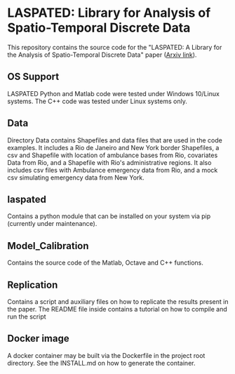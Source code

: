 # LASPATED: Library for Analysis of Spatio-Temporal Discrete Data

This repository contains the source code for the "LASPATED: A Library for the Analysis of
Spatio-Temporal Discrete Data" paper ([Arxiv link](https://arxiv.org/abs/2401.04156)).

## OS Support

LASPATED Python and Matlab code were tested under Windows 10/Linux systems. The C++ code was tested under Linux systems only.

## Data
Directory Data contains Shapefiles and data files that are used in the code examples. It includes a Rio de Janeiro and New York border Shapefiles, a csv and Shapefile with location of ambulance bases from Rio, covariates Data from Rio, and a Shapefile with Rio's administrative regions. It also includes csv files with Ambulance emergency data from Rio, and a mock csv simulating emergency data from New York. 

## laspated

Contains a python module that can be installed on your system via pip (currently under maintenance).

## Model_Calibration

Contains the source code of the Matlab, Octave and C++ functions.

## Replication

Contains a script and auxiliary files on how to replicate the results present in the paper. The README file inside contains a tutorial on how to compile and run the script


## Docker image

A docker container may be built via the Dockerfile in the project root directory. See the INSTALL.md on how to generate the container.


